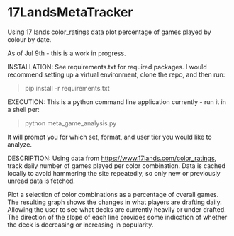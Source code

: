 # 17LandsMetaTracker
Using 17 lands color_ratings data plot percentage of games played by colour by date.

As of Jul 9th - this is a work in progress.

INSTALLATION:
See requirements.txt for required packages.  I would recommend setting up a
virtual environment, clone the repo, and then run:
>pip install -r requirements.txt

EXECUTION:
This is a python command line application currently - run it in a
shell per:
>python meta_game_analysis.py

It will prompt you for which set, format, and user tier you would like
to analyze.

DESCRIPTION:
Using data from https://www.17lands.com/color_ratings, 
track daily number of games played per color combination.  Data is 
cached locally to avoid hammering the site repeatedly, so only
new or previously unread data is fetched.

Plot a selection of color combinations as a percentage of overall games.  
The resulting graph shows the changes in what players are drafting daily.  
Allowing the user to see what decks are currently heavily or under drafted. 
The direction of the slope of each line provides some indication of 
whether the deck is decreasing or increasing in popularity.
